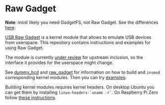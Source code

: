 Raw Gadget
==========

__Note__: most likely you need GadgetFS, not Raw Gadget. See the differences [here](https://git.kernel.org/pub/scm/linux/kernel/git/torvalds/linux.git/tree/Documentation/usb/raw-gadget.rst).

[USB Raw Gadget](https://git.kernel.org/pub/scm/linux/kernel/git/torvalds/linux.git/tree/Documentation/usb/raw-gadget.rst) is a kernel module that allows to emulate USB devices from userspace.
This repository contains instructions and examples for using Raw Gadget.

The module is currently [under review](https://patchwork.kernel.org/cover/11332295/) for upstream inclusion, so the interface it provides for the userspace might change.

See [dummy_hcd](/dummy_hcd) and [raw_gadget](/raw_gadget) for information on how to build and `insmod` corresponding kernel modules. Then you can try [examples](/examples).

Building kernel modules requires kernel headers.
On desktop Ubuntu you can get them by installing `` linux-headers-`uname -r` ``.
On Raspberry Pi Zero follow [these instructions](https://github.com/notro/rpi-source/wiki).
